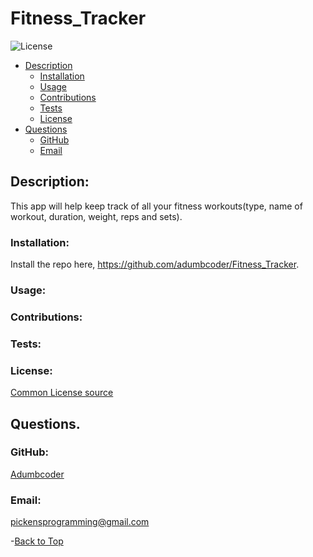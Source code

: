  
  # Fitness_Tracker 

  ![License](https://img.shields.io/static/v1?label=License&message=none&color=green)



  * [Description](#description)
    * [Installation](#installation)
    * [Usage](#usage)
    * [Contributions](#contributions)
    * [Tests](#tests)
    * [License](#license)
  * [Questions](#questions)
    * [GitHub](#github)
    * [Email](#email)
    
  ## Description:
  This app will help keep track of all your fitness workouts(type, name of workout, duration, weight, reps and sets).

  ### Installation:
  Install the repo here, https://github.com/adumbcoder/Fitness_Tracker. 

  ### Usage:
  

  ### Contributions:
  

  ### Tests:
  

  ### License:

  [Common License source](https://opensource.org/licenses)
  ## Questions.
  ### GitHub:
  [Adumbcoder](https://github.com/adumbcoder)

  ### Email:
  pickensprogramming@gmail.com

  -[Back to Top](#)
